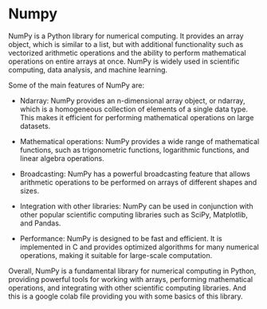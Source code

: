 # Numpy

NumPy is a Python library for numerical computing. It provides an array object, which is similar to a list, but with additional functionality such as vectorized arithmetic operations and the ability to perform mathematical operations on entire arrays at once. NumPy is widely used in scientific computing, data analysis, and machine learning.

Some of the main features of NumPy are:

* Ndarray: NumPy provides an n-dimensional array object, or ndarray, which is a homogeneous collection of elements of a single data type. This makes it efficient for performing mathematical operations on large datasets.

* Mathematical operations: NumPy provides a wide range of mathematical functions, such as trigonometric functions, logarithmic functions, and linear algebra operations.

* Broadcasting: NumPy has a powerful broadcasting feature that allows arithmetic operations to be performed on arrays of different shapes and sizes.

* Integration with other libraries: NumPy can be used in conjunction with other popular scientific computing libraries such as SciPy, Matplotlib, and Pandas.

* Performance: NumPy is designed to be fast and efficient. It is implemented in C and provides optimized algorithms for many numerical operations, making it suitable for large-scale computation.

Overall, NumPy is a fundamental library for numerical computing in Python, providing powerful tools for working with arrays, performing mathematical operations, and integrating with other scientific computing libraries. And this is a google colab file providing you with some basics of this library.
